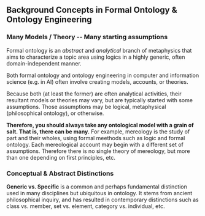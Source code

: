 ## Background Concepts in Formal Ontology & Ontology Engineering

### Many Models / Theory -- Many starting assumptions

Formal ontology is an _abstract_ and _analytical_ branch of metaphysics that aims to characterize a topic area using logics in a highly generic, often domain-independent manner.

Both formal ontology and ontology engineering in computer and information science (e.g. in AI) often involve creating models, accounts, or theories. 

Because both (at least the former) are often analytical activities, their resultant models or theories may vary, but are typically started with some assumptions.
Those assumptions may be logical, metaphysical (philosophical ontology), or otherwise. 

**Therefore, you should always take any ontological model with a grain of salt. That is, there can be many.**
For example, mereology is the study of part and their wholes, using formal meethods such as logic and formal ontology. 
Each mereological account may begin with a different set of assumptions. Therefore there is no single theory of mereology, but more than one depending on first principles, etc. 

### Conceptual & Abstract Distinctions

**Generic vs. Specific** is a common and perhaps fundamental distinction used in many disciplines but ubiquitous in ontology. It stems from ancient philosophical inquiry, and has resulted in contemporary distinctions such as
class vs. member, set vs. element, category vs. individual, etc.
